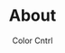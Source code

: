 ---
layout: 04-about/who-we-are
permalink: "/about/who-we-are/"

title: About
description: Color Cntrl desc here
author: Color Cntrl
tags:
- color-cntrl
---